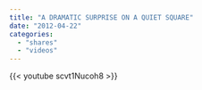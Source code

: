 ```yaml
---
title: "A DRAMATIC SURPRISE ON A QUIET SQUARE"
date: "2012-04-22"
categories:
  - "shares"
  - "videos"
---
```


{{< youtube scvt1Nucoh8 >}}
